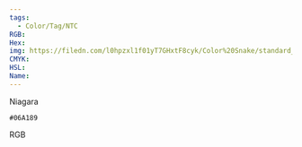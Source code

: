 ```yaml
---
tags:
  - Color/Tag/NTC
RGB:
Hex:
img: https://filedn.com/l0hpzxl1f01yT7GHxtF8cyk/Color%20Snake/standard_csv_to_svg/%23/06A189.svg
CMYK:
HSL:
Name:
---
```

Niagara
```palette
#06A189
```
RGB
